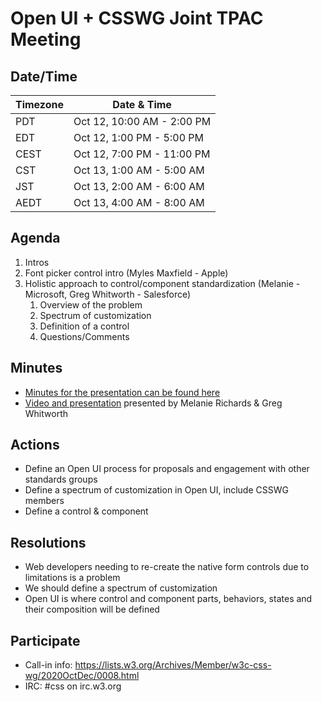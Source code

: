 # Open UI + CSSWG Joint TPAC Meeting

## Date/Time

| Timezone |          Date & Time         |
|----------|------------------------------|
|   PDT    | Oct 12, 10:00 AM - 2:00  PM  |
|   EDT    | Oct 12, 1:00  PM - 5:00  PM  |
|   CEST   | Oct 12, 7:00  PM - 11:00 PM  |
|   CST    | Oct 13, 1:00  AM - 5:00  AM  |
|   JST    | Oct 13, 2:00  AM - 6:00  AM  |
|   AEDT   | Oct 13, 4:00  AM - 8:00  AM  |

## Agenda

1. Intros
2. Font picker control intro (Myles Maxfield - Apple)
3. Holistic approach to control/component standardization (Melanie - Microsoft, Greg Whitworth - Salesforce)
    1. Overview of the problem
    2. Spectrum of customization
    3. Definition of a control
    4. Questions/Comments
    
## Minutes
* [Minutes for the presentation can be found here](https://www.w3.org/2020/10/12-css-minutes.html)
* [Video and presentation](https://noti.st/gregwhitworth/d6IRrv/customizable-control-ui-solving-a-multi-decade-problem) presented by Melanie Richards & Greg Whitworth

## Actions
* Define an Open UI process for proposals and engagement with other standards groups
* Define a spectrum of customization in Open UI, include CSSWG members
* Define a control & component

## Resolutions
* Web developers needing to re-create the native form controls due to limitations is a problem
* We should define a spectrum of customization
* Open UI is where control and component parts, behaviors, states and their composition will be defined

## Participate
* Call-in info: https://lists.w3.org/Archives/Member/w3c-css-wg/2020OctDec/0008.html
* IRC: #css on irc.w3.org
